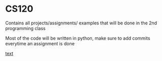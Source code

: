 # CS120
Contains all projects/assignments/ examples that will be done in the 2nd programming class

Most of the code will be written in python, make sure to add commits everytime an assignment is done 



[text](https://www.geeksforgeeks.org/top-problems-on-two-pointers-technique-for-interviews/)
